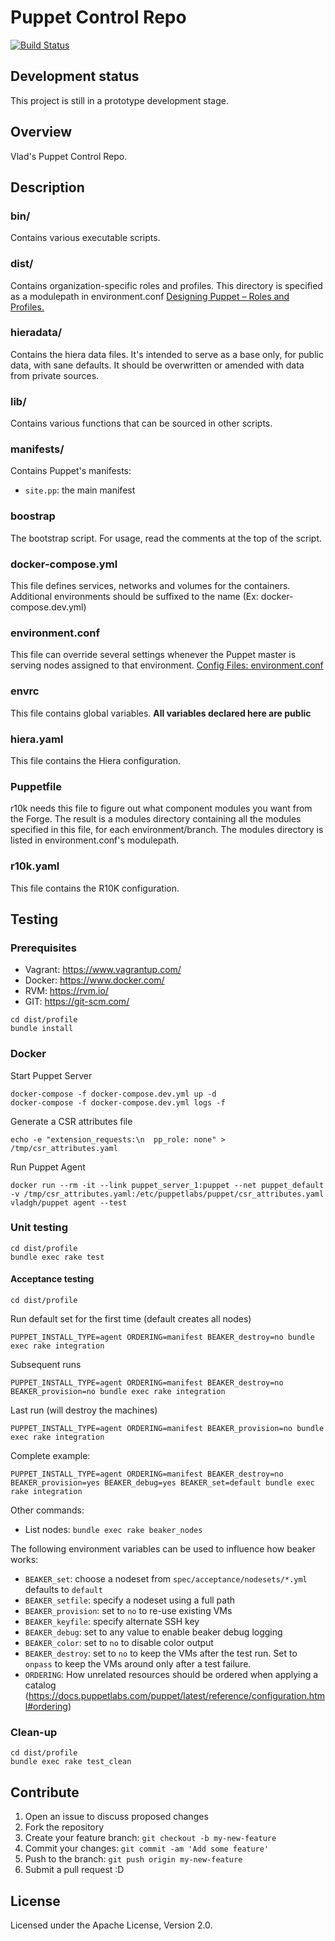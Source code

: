 # Puppet Control Repo
  [![Build Status](https://travis-ci.org/vghn/puppet.svg?branch=master)](https://travis-ci.org/vghn/puppet)

## Development status ##
This project is still in a prototype development stage.

## Overview
Vlad's Puppet Control Repo.

## Description
### bin/
Contains various executable scripts.

### dist/
Contains organization-specific roles and profiles.
This directory is specified as a modulepath in environment.conf
[Designing Puppet – Roles and Profiles.](http://www.craigdunn.org/2012/05/239/)

### hieradata/
Contains the hiera data files. It's intended to serve as a base only, for
public data, with sane defaults. It should be overwritten or amended with data
from private sources.

### lib/
Contains various functions that can be sourced in other scripts.

### manifests/
Contains Puppet's manifests:
  - `site.pp`: the main manifest

### boostrap
The bootstrap script. For usage, read the comments at the top of the script.

### docker-compose.yml
This file defines services, networks and volumes for the containers.
Additional environments should be suffixed to the name (Ex: docker-compose.dev.yml)

### environment.conf
This file can override several settings whenever the Puppet master is serving
nodes assigned to that environment.
[Config Files: environment.conf](https://docs.puppetlabs.com/puppet/latest/reference/config_file_environment.html)

### envrc
This file contains global variables.
**All variables declared here are public**

### hiera.yaml
This file contains the Hiera configuration.

### Puppetfile
r10k needs this file to figure out what component modules you want from the
Forge. The result is a modules directory containing all the modules specified in
this file, for each environment/branch. The modules directory is listed in
environment.conf's modulepath.

### r10k.yaml
This file contains the R10K configuration.

## Testing
### Prerequisites

- Vagrant: https://www.vagrantup.com/
- Docker: https://www.docker.com/
- RVM: https://rvm.io/
- GIT: https://git-scm.com/

```
cd dist/profile
bundle install
```

### Docker
Start Puppet Server
```
docker-compose -f docker-compose.dev.yml up -d
docker-compose -f docker-compose.dev.yml logs -f
```

Generate a CSR attributes file
```
echo -e "extension_requests:\n  pp_role: none" > /tmp/csr_attributes.yaml
```

Run Puppet Agent
```
docker run --rm -it --link puppet_server_1:puppet --net puppet_default -v /tmp/csr_attributes.yaml:/etc/puppetlabs/puppet/csr_attributes.yaml vladgh/puppet agent --test
```

### Unit testing
```
cd dist/profile
bundle exec rake test
```

#### Acceptance testing

```
cd dist/profile
```

Run default set for the first time (default creates all nodes)
```
PUPPET_INSTALL_TYPE=agent ORDERING=manifest BEAKER_destroy=no bundle exec rake integration
```

Subsequent runs
```
PUPPET_INSTALL_TYPE=agent ORDERING=manifest BEAKER_destroy=no BEAKER_provision=no bundle exec rake integration
```

Last run (will destroy the machines)
```
PUPPET_INSTALL_TYPE=agent ORDERING=manifest BEAKER_provision=no bundle exec rake integration
```

Complete example:
```
PUPPET_INSTALL_TYPE=agent ORDERING=manifest BEAKER_destroy=no BEAKER_provision=yes BEAKER_debug=yes BEAKER_set=default bundle exec rake integration
```

Other commands:
* List nodes: `bundle exec rake beaker_nodes`

The following environment variables can be used to influence how beaker works:

* `BEAKER_set`: choose a nodeset from `spec/acceptance/nodesets/*.yml`
                defaults to `default`
* `BEAKER_setfile`: specify a nodeset using a full path
* `BEAKER_provision`: set to `no` to re-use existing VMs
* `BEAKER_keyfile`: specify alternate SSH key
* `BEAKER_debug`: set to any value to enable beaker debug logging
* `BEAKER_color`: set to `no` to disable color output
* `BEAKER_destroy`: set to `no` to keep the VMs after the test run. Set to
                    `onpass` to keep the VMs around only after a test failure.
* `ORDERING`: How unrelated resources should be ordered when applying a
              catalog (https://docs.puppetlabs.com/puppet/latest/reference/configuration.html#ordering)

### Clean-up
```
cd dist/profile
bundle exec rake test_clean
```

## Contribute

1. Open an issue to discuss proposed changes
2. Fork the repository
3. Create your feature branch: `git checkout -b my-new-feature`
4. Commit your changes: `git commit -am 'Add some feature'`
5. Push to the branch: `git push origin my-new-feature`
6. Submit a pull request :D

## License
Licensed under the Apache License, Version 2.0.
